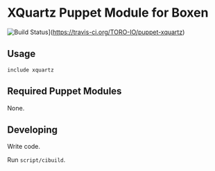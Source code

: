 # XQuartz Puppet Module for Boxen

![Build Status](https://travis-ci.org/TORO-IO/puppet-xquartz.svg)](https://travis-ci.org/TORO-IO/puppet-xquartz)

## Usage

```puppet
include xquartz
```

## Required Puppet Modules

None.

## Developing

Write code.

Run `script/cibuild`.
